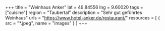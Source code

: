 +++
title = "Weinhaus Anker"
lat = 49.84556
lng = 9.60020
tags = ["cuisine"]
region = "Taubertal"
description = "Sehr gut geführtes Weinhaus"
urls = "https://www.hotel-anker.de/restaurant/"
resources = [
    { src = "*.jpeg", name = "images" }
]
+++
